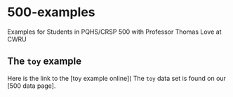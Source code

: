 # 500-examples

Examples for Students in PQHS/CRSP 500 with Professor Thomas Love at CWRU

## The `toy` example

Here is the link to the [toy example online](
The `toy` data set is found on our [500 data page].


